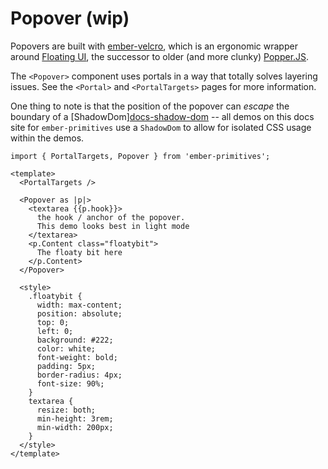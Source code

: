 # Popover (wip)

Popovers are built with [ember-velcro][gh-e-velcro], which is an ergonomic wrapper around [Floating UI][docs-floating], the successor to older (and more clunky) [Popper.JS][docs-popper]. 


<!--
The goal of a popover is to provide additional behavioral functionality to make interacting with floaty bits easier easier:
- focus trapping (TODO)
- focus returning (TODO) 
-->

The `<Popover>` component uses portals in a way that totally solves layering issues. See the `<Portal>` and `<PortalTargets>` pages for more information.

One thing to note is that the position of the popover can _escape_ the boundary of a [ShadowDom][docs-shadow-dom](https://developer.mozilla.org/en-US/docs/Web/API/Web_components/Using_shadow_DOM) -- all demos on this docs site for `ember-primitives` use a `ShadowDom` to allow for isolated CSS usage within the demos.

[gh-e-velcro]: https://github.com/CrowdStrike/ember-velcro
[docs-floating]: https://floating-ui.com/
[docs-popper]: https://popper.js.org/

<div class="featured-demo">

```gjs live preview
import { PortalTargets, Popover } from 'ember-primitives';

<template>
  <PortalTargets />

  <Popover as |p|>
    <textarea {{p.hook}}>
      the hook / anchor of the popover.
      This demo looks best in light mode
    </textarea>
    <p.Content class="floatybit">
      The floaty bit here
    </p.Content>
  </Popover>

  <style>
    .floatybit {
      width: max-content;
      position: absolute;
      top: 0;
      left: 0;
      background: #222;
      color: white;
      font-weight: bold;
      padding: 5px;
      border-radius: 4px;
      font-size: 90%;
    }
    textarea {
      resize: both;
      min-height: 3rem;
      min-width: 200px;
    }
  </style>
</template>
```

</div>
